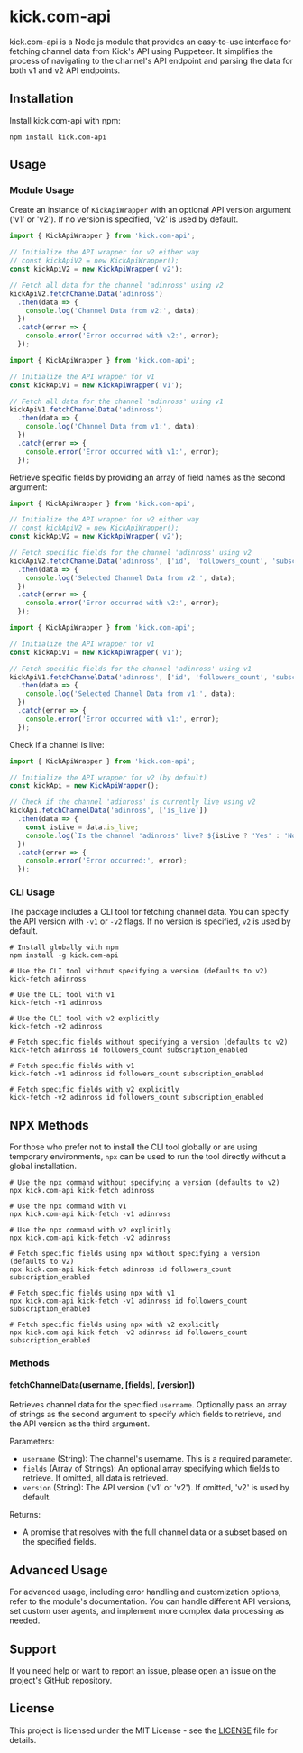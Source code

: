 # kick.com-api

kick.com-api is a Node.js module that provides an easy-to-use interface for fetching channel data from Kick's API using Puppeteer. It simplifies the process of navigating to the channel's API endpoint and parsing the data for both v1 and v2 API endpoints.

## Installation

Install kick.com-api with npm:

```shell
npm install kick.com-api
```

## Usage

### Module Usage

Create an instance of `KickApiWrapper` with an optional API version argument ('v1' or 'v2'). If no version is specified, 'v2' is used by default.

```javascript
import { KickApiWrapper } from 'kick.com-api';

// Initialize the API wrapper for v2 either way
// const kickApiV2 = new KickApiWrapper();
const kickApiV2 = new KickApiWrapper('v2');

// Fetch all data for the channel 'adinross' using v2
kickApiV2.fetchChannelData('adinross')
  .then(data => {
    console.log('Channel Data from v2:', data);
  })
  .catch(error => {
    console.error('Error occurred with v2:', error);
  });
```

```javascript
import { KickApiWrapper } from 'kick.com-api';

// Initialize the API wrapper for v1
const kickApiV1 = new KickApiWrapper('v1');

// Fetch all data for the channel 'adinross' using v1
kickApiV1.fetchChannelData('adinross')
  .then(data => {
    console.log('Channel Data from v1:', data);
  })
  .catch(error => {
    console.error('Error occurred with v1:', error);
  });
```

Retrieve specific fields by providing an array of field names as the second argument:

```javascript
import { KickApiWrapper } from 'kick.com-api';

// Initialize the API wrapper for v2 either way
// const kickApiV2 = new KickApiWrapper();
const kickApiV2 = new KickApiWrapper('v2');

// Fetch specific fields for the channel 'adinross' using v2
kickApiV2.fetchChannelData('adinross', ['id', 'followers_count', 'subscription_enabled'])
  .then(data => {
    console.log('Selected Channel Data from v2:', data);
  })
  .catch(error => {
    console.error('Error occurred with v2:', error);
  });
```

```javascript
import { KickApiWrapper } from 'kick.com-api';

// Initialize the API wrapper for v1
const kickApiV1 = new KickApiWrapper('v1');

// Fetch specific fields for the channel 'adinross' using v1
kickApiV1.fetchChannelData('adinross', ['id', 'followers_count', 'subscription_enabled'])
  .then(data => {
    console.log('Selected Channel Data from v1:', data);
  })
  .catch(error => {
    console.error('Error occurred with v1:', error);
  });
```

Check if a channel is live:

```javascript
import { KickApiWrapper } from 'kick.com-api';

// Initialize the API wrapper for v2 (by default)
const kickApi = new KickApiWrapper();

// Check if the channel 'adinross' is currently live using v2
kickApi.fetchChannelData('adinross', ['is_live'])
  .then(data => {
    const isLive = data.is_live;
    console.log(`Is the channel 'adinross' live? ${isLive ? 'Yes' : 'No'}`);
  })
  .catch(error => {
    console.error('Error occurred:', error);
  });
```

### CLI Usage

The package includes a CLI tool for fetching channel data. You can specify the API version with `-v1` or `-v2` flags. If no version is specified, `v2` is used by default.

```shell
# Install globally with npm
npm install -g kick.com-api

# Use the CLI tool without specifying a version (defaults to v2)
kick-fetch adinross

# Use the CLI tool with v1
kick-fetch -v1 adinross

# Use the CLI tool with v2 explicitly
kick-fetch -v2 adinross

# Fetch specific fields without specifying a version (defaults to v2)
kick-fetch adinross id followers_count subscription_enabled

# Fetch specific fields with v1
kick-fetch -v1 adinross id followers_count subscription_enabled

# Fetch specific fields with v2 explicitly
kick-fetch -v2 adinross id followers_count subscription_enabled
```

## NPX Methods

For those who prefer not to install the CLI tool globally or are using temporary environments, `npx` can be used to run the tool directly without a global installation.

```shell
# Use the npx command without specifying a version (defaults to v2)
npx kick.com-api kick-fetch adinross

# Use the npx command with v1
npx kick.com-api kick-fetch -v1 adinross

# Use the npx command with v2 explicitly
npx kick.com-api kick-fetch -v2 adinross

# Fetch specific fields using npx without specifying a version (defaults to v2)
npx kick.com-api kick-fetch adinross id followers_count subscription_enabled

# Fetch specific fields using npx with v1
npx kick.com-api kick-fetch -v1 adinross id followers_count subscription_enabled

# Fetch specific fields using npx with v2 explicitly
npx kick.com-api kick-fetch -v2 adinross id followers_count subscription_enabled
```

### Methods

#### fetchChannelData(username, [fields], [version])

Retrieves channel data for the specified `username`. Optionally pass an array of strings as the second argument to specify which fields to retrieve, and the API version as the third argument.

Parameters:
- `username` (String): The channel's username. This is a required parameter.
- `fields` (Array of Strings): An optional array specifying which fields to retrieve. If omitted, all data is retrieved.
- `version` (String): The API version ('v1' or 'v2'). If omitted, 'v2' is used by default.

Returns:
- A promise that resolves with the full channel data or a subset based on the specified fields.

## Advanced Usage

For advanced usage, including error handling and customization options, refer to the module's documentation. You can handle different API versions, set custom user agents, and implement more complex data processing as needed.

## Support

If you need help or want to report an issue, please open an issue on the project's GitHub repository.

## License

This project is licensed under the MIT License - see the [LICENSE](./LICENSE) file for details.
